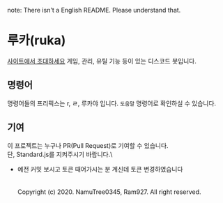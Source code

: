 note: There isn't a English README. Please understand that.
# 루카(ruka)
[사이트에서 초대하세요](https://rukabot.ga)
게임, 관리, 유틸 기능 등이 있는 디스코드 봇입니다.
## 명령어
명령어들의 프리픽스는 r, ㄹ, 루카야 입니다.
`도움말` 명령어로 확인하실 수 있습니다.
## 기여
이 프로젝트는 누구나 PR(Pull Request)로 기여할 수 있습니다.\
단, Standard.js를 지켜주시기 바랍니다.\
+ 예전 커밋 보시고 토큰 때어가시는 분 계신데 토큰 변경하였습니다
\
\
\
Copyright (c) 2020. NamuTree0345, Ram927. All right reserved.